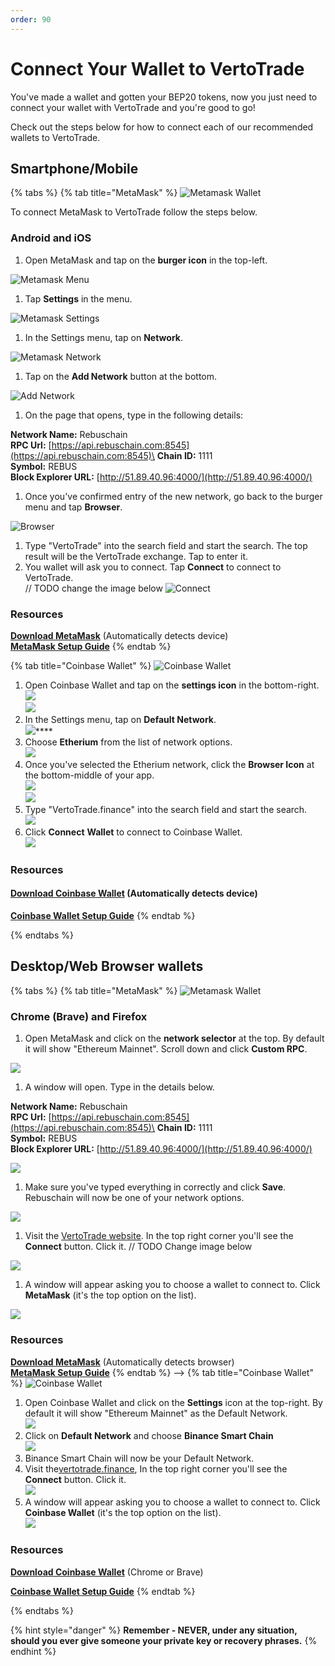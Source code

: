 ```yaml
---
order: 90
---
```


# Connect Your Wallet to VertoTrade

You've made a wallet and gotten your BEP20 tokens, now you just need to connect your wallet with VertoTrade and you're good to go!

Check out the steps below for how to connect each of our recommended wallets to VertoTrade.

## Smartphone/Mobile

{% tabs %}
{% tab title="MetaMask" %}
![Metamask Wallet](/public/assets/wallet-metamask.png)

To connect MetaMask to VertoTrade follow the steps below.

### Android and iOS

1. Open MetaMask and tap on the **burger icon** in the top-left.

![Metamask Menu](/public/assets/setup-metamask-1.png)

1. Tap **Settings** in the menu.

![Metamask Settings](/public/assets/setup-metamask-2.png)

1. In the Settings menu, tap on **Network**.

![Metamask Network](/public/assets/setup-metamask-3.png)

1. Tap on the **Add Network** button at the bottom.

![Add Network](/public/assets/setup-metamask-4.png)

1. On the page that opens, type in the following details:

**Network Name:** Rebuschain\
**RPC Url:** [https://api.rebuschain.com:8545](https://api.rebuschain.com:8545)\
**Chain ID:** 1111\
**Symbol:** REBUS\
**Block Explorer URL:** [http://51.89.40.96:4000/](http://51.89.40.96:4000/)

1. Once you've confirmed entry of the new network, go back to the burger menu and tap **Browser**.

![Browser](/public/assets/setup-metamask-5.png)

1. Type "VertoTrade" into the search field and start the search. The top result will be the VertoTrade exchange. Tap to enter it.
2. You wallet will ask you to connect. Tap **Connect** to connect to VertoTrade.\
// TODO change the image below
![Connect](/public/assets/setup-metamask-6.png)

### Resources

[**Download MetaMask**](https://metamask.io/download.html) (Automatically detects device)\
[**MetaMask Setup Guide**](https://academy.binance.com/en/articles/connecting-metamask-to-binance-smart-chain\))
{% endtab %}

{% tab title="Coinbase Wallet" %}
![Coinbase Wallet](/public/assets/coinbase-wallet.png)

1. Open Coinbase Wallet and tap on the **settings icon** in the bottom-right.\
![](/public/assets/CB-M-p1.png)\
![](/public/assets/CB-M-p1\_5.png)
2. In the Settings menu, tap on **Default Network**.\
![](/public/assets/CB-M-p2.png)****
3. Choose **Etherium** from the list of network options.\
![](/public/assets/CB-M-p3.png)
4. Once you've selected the Etherium network, click the **Browser Icon** at the bottom-middle of your app.\
![](/public/assets/CB-M-p4.png)\
![](/public/assets/CB-M-p5.png)
5. Type "VertoTrade.finance" into the search field and start the search.\
![](/public/assets/CB-M-p6.png)
6. Click **Connect** **Wallet** to connect to Coinbase Wallet.\
![](/public/assets/CB-M-p7.png)

### **Resources**

#### [**Download Coinbase Wallet**](https://coinbase-wallet.onelink.me/q5Sx/fdb9b250) **(Automatically detects device)**

[**Coinbase Wallet Setup Guide**](https://www.coinbase.com/wallet/getting-started-mobile)
{% endtab %}
<!--
{% tab title="Token Pocket" %}
![Token Pocket Wallet](/public/assets/token-pocket-wallet.png)

Token Pocket is a cryptocurrency management app that natively supports many cryptocurrency networks. It also has a desktop application available.

### **Android and iOS**

1. Tap the **Discover** button on the bottom of the main screen.

![](/public/assets/setup-tpw-1.png)

1. You'll see a DApp browser page open. Under "Recommended", find and tap the **VertoTrade** button. If you can't see VertoTrade under Recommended, you can also find it under "BSC".

![](/public/assets/setup-tpw-2.png)

1. A window will open saying that you will be opening a third party DApp. Tap **I got it** and you'll be taken to VertoTrade's website connected to your wallet.

![](/public/assets/setup-tpw-3.png)

**Resources**\
[**Download Token Pocket App**](https://www.tokenpocket.pro/en/download/app) (Automatically detects device)\
**Token Pocket Mobile Setup Guide**
{% endtab %}
-->
{% endtabs %}

## **Desktop/Web Browser wallets**

{% tabs %}
{% tab title="MetaMask" %}
![Metamask Wallet](/public/assets/wallet-metamask.png)

### Chrome (Brave) and Firefox

1. Open MetaMask and click on the **network selector** at the top. By default it will show "Ethereum Mainnet". Scroll down and click **Custom RPC**.

![](/public/assets/setup-mmd-1.png)

1. A window will open. Type in the details below.

**Network Name:** Rebuschain\
**RPC Url:** [https://api.rebuschain.com:8545](https://api.rebuschain.com:8545)\
**Chain ID:** 1111\
**Symbol:** REBUS\
**Block Explorer URL:** [http://51.89.40.96:4000/](http://51.89.40.96:4000/)

![](/public/assets/setup-mmd-2.png)

1. Make sure you've typed everything in correctly and click **Save**. Rebuschain will now be one of your network options.

![](/public/assets/setup-mmd-3.png)

1. Visit the [VertoTrade website](https://vertotrade.com). In the top right corner you'll see the **Connect** button. Click it.
// TODO Change image below

![](/public/assets/setup-mmd-4.png)

1. A window will appear asking you to choose a wallet to connect to. Click **MetaMask** (it's the top option on the list).

![](/public/assets/setup-mmd-5.png)

### Resources

[**Download MetaMask**](https://metamask.io/download.html) (Automatically detects browser)\
[**MetaMask Setup Guide**](https://academy.binance.com/en/articles/connecting-metamask-to-binance-smart-chain)
{% endtab %}
-->
{% tab title="Coinbase Wallet" %}
![Coinbase Wallet](/public/assets/coinbase-wallet.png)

1. Open Coinbase Wallet and click on the **Settings** icon at the top-right. By default it will show "Ethereum Mainnet" as the Default Network.\
![](/public/assets/cb-desktop-1.png)
2. Click on **Default Network** and choose **Binance Smart Chain**\
![](/public/assets/cb-desktop-2.png)
3. Binance Smart Chain will now be your Default Network.
4. Visit the[](https://vertotrade.com)[vertotrade.finance](https://vertotrade.com), In the top right corner you'll see the **Connect** button. Click it.\
![](/public/assets/cb-desktop-3.png)
5. A window will appear asking you to choose a wallet to connect to. Click **Coinbase Wallet** (it's the top option on the list).\
![](/public/assets/cb-desktop-4.png)

### Resources

[**Download Coinbase Wallet**](https://chrome.google.com/webstore/detail/coinbase-wallet-extension/hnfanknocfeofbddgcijnmhnfnkdnaad?hl=en\&authuser=0)[](https://chrome.google.com/webstore/detail/coinbase-wallet-extension/hnfanknocfeofbddgcijnmhnfnkdnaad?hl=en\&authuser=0) (Chrome or Brave)

[**Coinbase Wallet Setup Guide**](https://www.coinbase.com/wallet/getting-started-extension)
{% endtab %}
<!--
// TODO enable once token pocket is tested and documented
{% tab title="Token Pocket" %}
![Token Pocket Wallet](/public/assets/token-pocket-wallet.png)

### Desktop Application

1. When you open the application, DApps should be the default page (if not, click to the DApps page).
2. Half way down the page you'll see a list of networks to choose from. Click **BSC**.

![](/public/assets/image (90).png)

1. On the list of BSC DApps, you'll find VertoTrade links. Click a **VertoTrade** link.

![](/public/assets/image (92).png)

{% hint style="warning" %}
Make sure you don't choose the "VertoTrade data analysis" option. If you do, you will not be able to connect.
{% endhint %}

1. Your browser will open a VertoTrade tab and attempt to connect to Token Pocket.

{% hint style="warning" %}
You will not be able to use both MetaMask and TokenPocket connecting through the same web browser. Make sure you use a web browser without MetaMask plugin installed if you're using TokenPocket on your desktop computer.
{% endhint %}

### Resources

[**Download Token Pocket Desktop Wallet**](https://www.tokenpocket.pro/en/download/pc) (MacOS or Win64)\
**Token Pocket Desktop Setup Guide**
{% endtab %}
-->
{% endtabs %}

{% hint style="danger" %}
**Remember - NEVER, under any situation, should you ever give someone your private key or recovery phrases.**
{% endhint %}
